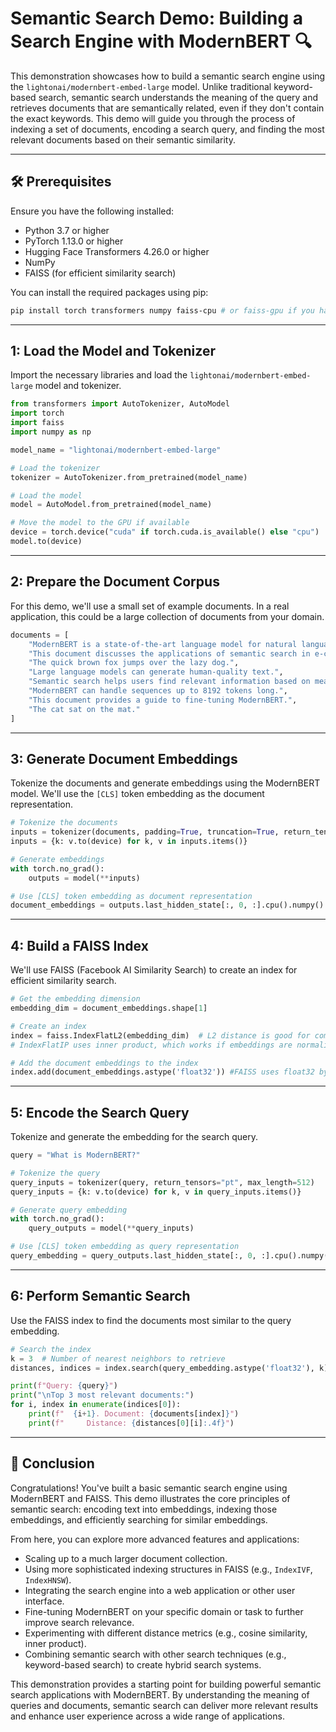 # Semantic Search Demo: Building a Search Engine with ModernBERT 🔍

This demonstration showcases how to build a semantic search engine using the `lightonai/modernbert-embed-large` model. Unlike traditional keyword-based search, semantic search understands the meaning of the query and retrieves documents that are semantically related, even if they don't contain the exact keywords. This demo will guide you through the process of indexing a set of documents, encoding a search query, and finding the most relevant documents based on their semantic similarity.

---

## 🛠️ Prerequisites

Ensure you have the following installed:

-   Python 3.7 or higher
-   PyTorch 1.13.0 or higher
-   Hugging Face Transformers 4.26.0 or higher
-   NumPy
-   FAISS (for efficient similarity search)

You can install the required packages using pip:

```bash
pip install torch transformers numpy faiss-cpu # or faiss-gpu if you have a compatible GPU
```

---

##  1: Load the Model and Tokenizer

Import the necessary libraries and load the `lightonai/modernbert-embed-large` model and tokenizer.

```python
from transformers import AutoTokenizer, AutoModel
import torch
import faiss
import numpy as np

model_name = "lightonai/modernbert-embed-large"

# Load the tokenizer
tokenizer = AutoTokenizer.from_pretrained(model_name)

# Load the model
model = AutoModel.from_pretrained(model_name)

# Move the model to the GPU if available
device = torch.device("cuda" if torch.cuda.is_available() else "cpu")
model.to(device)
```

---

## 2: Prepare the Document Corpus

For this demo, we'll use a small set of example documents. In a real application, this could be a large collection of documents from your domain.

```python
documents = [
    "ModernBERT is a state-of-the-art language model for natural language processing.",
    "This document discusses the applications of semantic search in e-commerce.",
    "The quick brown fox jumps over the lazy dog.",
    "Large language models can generate human-quality text.",
    "Semantic search helps users find relevant information based on meaning.",
    "ModernBERT can handle sequences up to 8192 tokens long.",
    "This document provides a guide to fine-tuning ModernBERT.",
    "The cat sat on the mat."
]
```

---

## 3: Generate Document Embeddings

Tokenize the documents and generate embeddings using the ModernBERT model. We'll use the `[CLS]` token embedding as the document representation.

```python
# Tokenize the documents
inputs = tokenizer(documents, padding=True, truncation=True, return_tensors="pt", max_length=512)
inputs = {k: v.to(device) for k, v in inputs.items()}

# Generate embeddings
with torch.no_grad():
    outputs = model(**inputs)

# Use [CLS] token embedding as document representation
document_embeddings = outputs.last_hidden_state[:, 0, :].cpu().numpy()
```

---

## 4: Build a FAISS Index

We'll use FAISS (Facebook AI Similarity Search) to create an index for efficient similarity search.

```python
# Get the embedding dimension
embedding_dim = document_embeddings.shape[1]

# Create an index
index = faiss.IndexFlatL2(embedding_dim)  # L2 distance is good for comparing embeddings
# IndexFlatIP uses inner product, which works if embeddings are normalized

# Add the document embeddings to the index
index.add(document_embeddings.astype('float32')) #FAISS uses float32 by default
```

---

## 5: Encode the Search Query

Tokenize and generate the embedding for the search query.

```python
query = "What is ModernBERT?"

# Tokenize the query
query_inputs = tokenizer(query, return_tensors="pt", max_length=512)
query_inputs = {k: v.to(device) for k, v in query_inputs.items()}

# Generate query embedding
with torch.no_grad():
    query_outputs = model(**query_inputs)

# Use [CLS] token embedding as query representation
query_embedding = query_outputs.last_hidden_state[:, 0, :].cpu().numpy()
```

---

## 6: Perform Semantic Search

Use the FAISS index to find the documents most similar to the query embedding.

```python
# Search the index
k = 3  # Number of nearest neighbors to retrieve
distances, indices = index.search(query_embedding.astype('float32'), k)

print(f"Query: {query}")
print("\nTop 3 most relevant documents:")
for i, index in enumerate(indices[0]):
    print(f"  {i+1}. Document: {documents[index]}")
    print(f"     Distance: {distances[0][i]:.4f}")
```

---

## 🏁 Conclusion

Congratulations! You've built a basic semantic search engine using ModernBERT and FAISS. This demo illustrates the core principles of semantic search: encoding text into embeddings, indexing those embeddings, and efficiently searching for similar embeddings.

From here, you can explore more advanced features and applications:

-   Scaling up to a much larger document collection.
-   Using more sophisticated indexing structures in FAISS (e.g., `IndexIVF`, `IndexHNSW`).
-   Integrating the search engine into a web application or other user interface.
-   Fine-tuning ModernBERT on your specific domain or task to further improve search relevance.
-   Experimenting with different distance metrics (e.g., cosine similarity, inner product).
-   Combining semantic search with other search techniques (e.g., keyword-based search) to create hybrid search systems.

This demonstration provides a starting point for building powerful semantic search applications with ModernBERT. By understanding the meaning of queries and documents, semantic search can deliver more relevant results and enhance user experience across a wide range of applications.